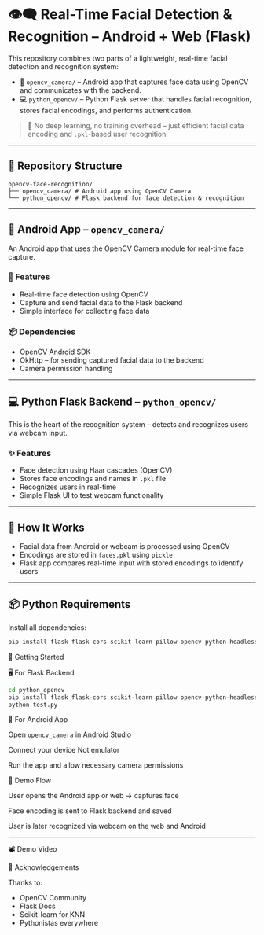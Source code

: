 # 👁️‍🗨️ Real-Time Facial Detection & Recognition – Android + Web (Flask)

This repository combines two parts of a lightweight, real-time facial detection and recognition system:

- 📱 `opencv_camera/` – Android app that captures face data using OpenCV and communicates with the backend.
- 💻 `python_opencv/` – Python Flask server that handles facial recognition, stores facial encodings, and performs authentication.

> 🚫 No deep learning, no training overhead – just efficient facial data encoding and `.pkl`-based user recognition!

---

## 📁 Repository Structure

```
opencv-face-recognition/
├── opencv_camera/ # Android app using OpenCV Camera
└── python_opencv/ # Flask backend for face detection & recognition
```


---

## 📱 Android App – `opencv_camera/`

An Android app that uses the OpenCV Camera module for real-time face capture.

### 🔧 Features

- Real-time face detection using OpenCV  
- Capture and send facial data to the Flask backend  
- Simple interface for collecting face data  

### 📦 Dependencies

- OpenCV Android SDK  
- OkHttp – for sending captured facial data to the backend  
- Camera permission handling  

---

## 💻 Python Flask Backend – `python_opencv/`

This is the heart of the recognition system – detects and recognizes users via webcam input.

### ✨ Features

- Face detection using Haar cascades (OpenCV)  
- Stores face encodings and names in `.pkl` file  
- Recognizes users in real-time  
- Simple Flask UI to test webcam functionality  

---

## 🧠 How It Works

- Facial data from Android or webcam is processed using OpenCV  
- Encodings are stored in `faces.pkl` using `pickle`  
- Flask app compares real-time input with stored encodings to identify users  

---

## 📦 Python Requirements

Install all dependencies:

```bash
pip install flask flask-cors scikit-learn pillow opencv-python-headless numpy
```

🚀 Getting Started

🖥️ For Flask Backend

```bash
cd python_opencv
pip install flask flask-cors scikit-learn pillow opencv-python-headless numpy
python test.py
```

📲 For Android App

Open ```opencv_camera``` in Android Studio

Connect your device Not emulator

Run the app and allow necessary camera permissions

🔁 Demo Flow

User opens the Android app or web → captures face

Face encoding is sent to Flask backend and saved

User is later recognized via webcam on the web and Android

---

📽️ Demo Video


🙌 Acknowledgements

Thanks to:

- OpenCV Community
- Flask Docs
- Scikit-learn for KNN
- Pythonistas everywhere

